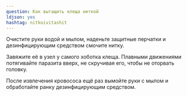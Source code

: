 ```yaml
---
question: Как вытащить клеща ниткой
ldjson: yes
hashtag: nitkoivitashit
---
```


Очистите руки водой и мылом, наденьте защитные перчатки и дезинфицирующим средством смочите нитку.

Завяжите её в узел у самого хоботка клеща. Плавными движениями потягивайте паразита вверх, не скручивая его, чтобы не оторвать головку.

После извлечения кровососа ещё раз вымойте руки с мылом и обработайте ранку дезинфицирующим средством.

